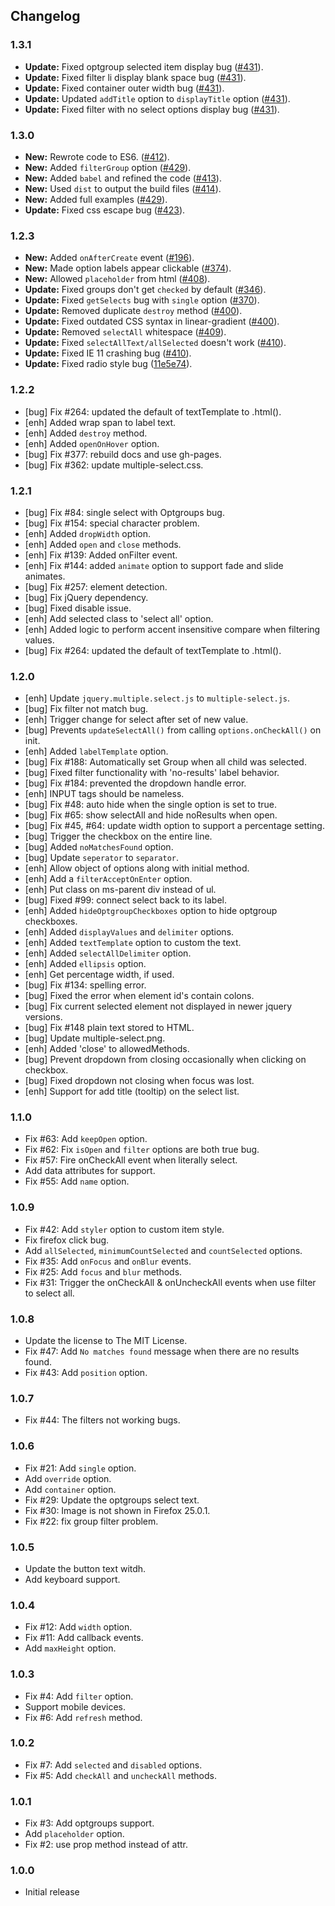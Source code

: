 ## Changelog

### 1.3.1

- **Update:** Fixed optgroup selected item display bug ([#431](https://github.com/wenzhixin/multiple-select/pull/431)).
- **Update:** Fixed filter li display blank space bug ([#431](https://github.com/wenzhixin/multiple-select/pull/431)).
- **Update:** Fixed container outer width bug ([#431](https://github.com/wenzhixin/multiple-select/pull/431)).
- **Update:** Updated `addTitle` option to `displayTitle` option ([#431](https://github.com/wenzhixin/multiple-select/pull/431)).
- **Update:** Fixed filter with no select options display bug ([#431](https://github.com/wenzhixin/multiple-select/pull/431)).

### 1.3.0

- **New:** Rewrote code to ES6. ([#412](https://github.com/wenzhixin/multiple-select/pull/412)).
- **New:** Added `filterGroup` option ([#429](https://github.com/wenzhixin/multiple-select/pull/429)).
- **New:** Added `babel` and refined the code ([#413](https://github.com/wenzhixin/multiple-select/pull/413)).
- **New:** Used `dist` to output the build files ([#414](https://github.com/wenzhixin/multiple-select/pull/414)).
- **New:** Added full examples ([#429](https://github.com/wenzhixin/multiple-select/pull/429)).
- **Update:** Fixed css escape bug ([#423](https://github.com/wenzhixin/multiple-select/pull/423)).

### 1.2.3

- **New:** Added `onAfterCreate` event ([#196](https://github.com/wenzhixin/multiple-select/pull/196)).
- **New:** Made option labels appear clickable ([#374](https://github.com/wenzhixin/multiple-select/pull/374)).
- **New:** Allowed `placeholder` from html ([#408](https://github.com/wenzhixin/multiple-select/pull/408)).
- **Update:** Fixed groups don't get `checked` by default ([#346](https://github.com/wenzhixin/multiple-select/pull/346)).
- **Update:** Fixed `getSelects` bug with `single` option ([#370](https://github.com/wenzhixin/multiple-select/pull/370)).
- **Update:** Removed duplicate `destroy` method ([#400](https://github.com/wenzhixin/multiple-select/pull/400)).
- **Update:** Fixed outdated CSS syntax in linear-gradient ([#400](https://github.com/wenzhixin/multiple-select/pull/400)).
- **Update:** Removed `selectAll` whitespace ([#409](https://github.com/wenzhixin/multiple-select/pull/409)).
- **Update:** Fixed `selectAllText/allSelected` doesn't work ([#410](https://github.com/wenzhixin/multiple-select/pull/410)).
- **Update:** Fixed IE 11 crashing bug ([#410](https://github.com/wenzhixin/multiple-select/pull/410)).
- **Update:** Fixed radio style bug ([11e5e74](https://github.com/wenzhixin/multiple-select/commit/11e5e74c99d2407605492608ec0f150eadfc59ad)).

### 1.2.2

* [bug] Fix #264: updated the default of textTemplate to .html().
* [enh] Added wrap span to label text.
* [enh] Added `destroy` method.
* [enh] Added `openOnHover` option.
* [bug] Fix #377: rebuild docs and use gh-pages.
* [bug] Fix #362: update multiple-select.css.

### 1.2.1

* [bug] Fix #84: single select with Optgroups bug.
* [bug] Fix #154: special character problem.
* [enh] Added `dropWidth` option.
* [enh] Added `open` and `close` methods.
* [enh] Fix #139: Added onFilter event.
* [enh] Fix #144: added `animate` option to support fade and slide animates.
* [bug] Fix #257: <label> element detection.
* [bug] Fix jQuery dependency.
* [bug] Fixed disable issue.
* [enh] Add selected class to 'select all' option.
* [enh] Added logic to perform accent insensitive compare when filtering values.
* [bug] Fix #264: updated the default of textTemplate to .html().

### 1.2.0

* [enh] Update `jquery.multiple.select.js` to `multiple-select.js`.
* [bug] Fix filter not match bug.
* [enh] Trigger change for select after set of new value.
* [bug] Prevents `updateSelectAll()` from calling `options.onCheckAll()` on init.
* [enh] Added `labelTemplate` option.
* [bug] Fix #188: Automatically set Group when all child was selected.
* [bug] Fixed filter functionality with 'no-results' label behavior.
* [bug] Fix #184: prevented the dropdown handle error.
* [enh] INPUT tags should be nameless.
* [bug] Fix #48: auto hide when the single option is set to true.
* [bug] Fix #65: show selectAll and hide noResults when open.
* [bug] Fix #45, #64: update width option to support a percentage setting.
* [bug] Trigger the checkbox on the entire line.
* [bug] Added `noMatchesFound` option.
* [bug] Update `seperator` to `separator`.
* [enh] Allow object of options along with initial method.
* [enh] Add a `filterAcceptOnEnter` option.
* [enh] Put class on ms-parent div instead of ul.
* [bug] Fixed #99: connect select back to its label.
* [enh] Added `hideOptgroupCheckboxes` option to hide optgroup checkboxes.
* [enh] Added `displayValues` and `delimiter` options.
* [enh] Added `textTemplate` option to custom the text.
* [enh] Added `selectAllDelimiter` option.
* [enh] Added `ellipsis` option.
* [enh] Get percentage width, if used.
* [bug] Fix #134: spelling error.
* [bug] Fixed the error when element id's contain colons.
* [bug] Fix current selected element not displayed in newer jquery versions.
* [bug] Fix #148 plain text stored to HTML.
* [bug] Update multiple-select.png.
* [enh] Added 'close' to allowedMethods.
* [bug] Prevent dropdown from closing occasionally when clicking on checkbox.
* [bug] Fixed dropdown not closing when focus was lost.
* [enh] Support for add title (tooltip) on the select list.

### 1.1.0

* Fix #63: Add ```keepOpen``` option.
* Fix #62: Fix ```isOpen``` and ```filter``` options are both true bug.
* Fix #57: Fire onCheckAll event when literally select.
* Add data attributes for support.
* Fix #55: Add ```name``` option.

### 1.0.9

* Fix #42: Add ```styler``` option to custom item style.
* Fix firefox click bug.
* Add ```allSelected```, ```minimumCountSelected``` and ```countSelected``` options.
* Fix #35: Add ```onFocus``` and ```onBlur``` events.
* Fix #25: Add ```focus``` and ```blur``` methods.
* Fix #31: Trigger the onCheckAll & onUncheckAll events when use filter to select all.

### 1.0.8

* Update the license to The MIT License.
* Fix #47: Add ```No matches found``` message when there are no results found.
* Fix #43: Add ```position``` option.

### 1.0.7

* Fix #44: The filters not working bugs.

### 1.0.6

* Fix #21: Add ```single``` option.
* Add ```override``` option.
* Add ```container``` option.
* Fix #29: Update the optgroups select text.
* Fix #30: Image is not shown in Firefox 25.0.1.
* Fix #22: fix group filter problem.

### 1.0.5

* Update the button text witdh.
* Add keyboard support.

### 1.0.4

* Fix #12: Add ```width``` option.
* Fix #11: Add callback events.
* Add ```maxHeight``` option.

### 1.0.3

* Fix #4: Add ```filter``` option.
* Support mobile devices.
* Fix #6: Add ```refresh``` method.

### 1.0.2

* Fix #7: Add ```selected``` and ```disabled``` options.
* Fix #5: Add ```checkAll``` and ```uncheckAll``` methods.

### 1.0.1

* Fix #3: Add optgroups support.
* Add ```placeholder``` option.
* Fix #2: use prop method instead of attr.

### 1.0.0

* Initial release
